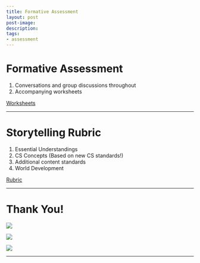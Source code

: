 ```yaml
---
title: Formative Assessment
layout: post
post-image:
description:
tags:
- assessment
---
```


# Formative Assessment

1. Conversations and group discussions throughout
2. Accompanying worksheets

[Worksheets](https://montanastorytelling.github.io/beaded-bag-trainings/assets/images/LP-004_worksheets.pdf)

---

# Storytelling Rubric

1. Essential Understandings
2. CS Concepts (Based on new CS standards!)
3. Additional content standards
4. World Development

[Rubric](https://montanastorytelling.github.io/beaded-bag-trainings/assets/images/main.pdf)

---

# Thank You!

![](https://montanastorytelling.github.io/beaded-bag-trainings/assets/images/beadbag.jpg)

![](https://montanastorytelling.github.io/beaded-bag-trainings/assets/images/starter_world.jpg)

![](https://montanastorytelling.github.io/beaded-bag-trainings/assets/images/display-image.jpg)

---